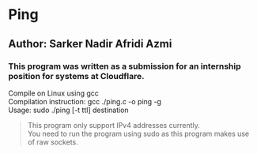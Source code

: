 # Ping
## Author: Sarker Nadir Afridi Azmi
### This program was written as a submission for an internship position for systems at Cloudflare.  

Compile on Linux using gcc  
Compilation instruction: gcc ./ping.c -o ping -g  
Usage: sudo ./ping [-t ttl] destination  

> This program only support IPv4 addresses currently.  
> You need to run the program using sudo as this program makes use of raw sockets.
